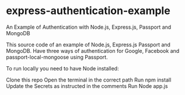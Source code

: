 # express-authentication-example
An Example of Authentication with Node.js, Express.js, Passport and MongoDB


This source code of an example of Node.js, Express.js Passport and MongoDB. Have three ways of authentication for Google, Facebook and  passport-local-mongoose using Passport.

To run locally you need to have Node installed:

Clone this repo
Open the terminal in the correct path
Run npm install
Update the Secrets as instructed in the comments
Run Node app.js
